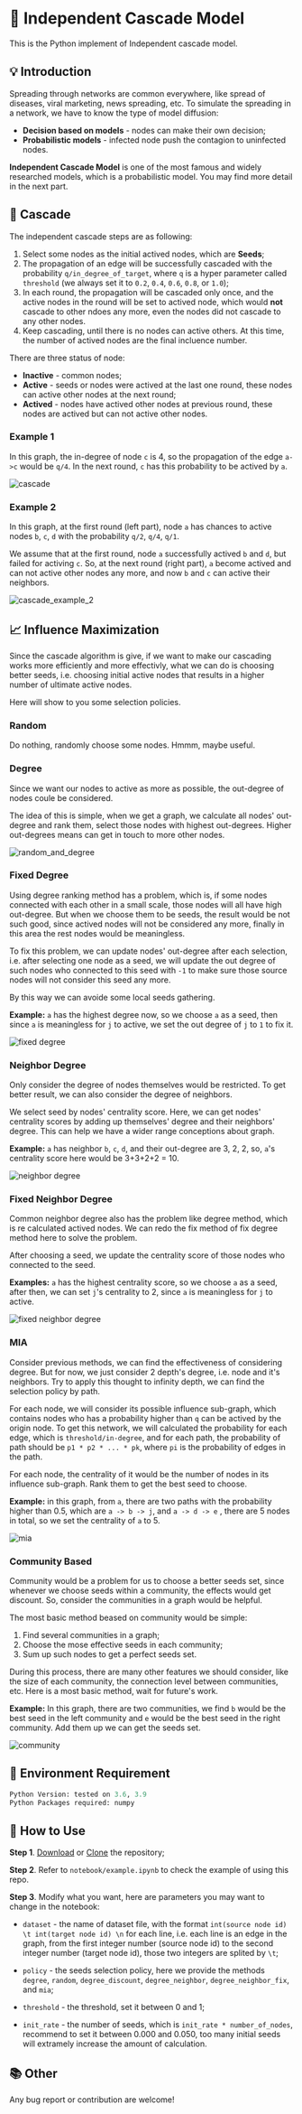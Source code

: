 # 📡 Independent Cascade Model

This is the Python implement of Independent cascade model. 

## 💡 Introduction

Spreading through networks are common everywhere, like spread of diseases, viral marketing, news spreading, etc. To simulate the spreading in a network, we have to know the type of model diffusion: 

- **Decision based on models** - nodes can make their own decision;
- **Probabilistic models** - infected node push the contagion to uninfected nodes. 

**Independent Cascade Model** is one of the most famous and widely researched models, which is a probabilistic model. You may find more detail in the next part. 

## 📖 Cascade

The independent cascade steps are as following:

1. Select some nodes as the initial actived nodes, which are **Seeds**;
2. The propagation of an edge will be successfully cascaded with the probability `q/in_degree_of_target`, where `q` is a hyper parameter called `threshold` (we always set it to `0.2`, `0.4`, `0.6`, `0.8`, or `1.0`);
3. In each round, the propagation will be cascaded only once, and the active nodes in the round will be set to actived node, which would **not** cascade to other ndoes any more, even the nodes did not cascade to any other nodes. 
4. Keep cascading, until there is no nodes can active others. At this time, the number of actived nodes are the final incluence number. 

There are three status of node: 

- **Inactive** - common nodes;
- **Active** - seeds or nodes were actived at the last one round, these nodes can active other nodes at the next round;
- **Actived** - nodes have actived other nodes at previous round, these nodes are actived but can not active other nodes.

### Example 1

In this graph, the in-degree of node `c` is 4, so the propagation of the edge `a->c` would be  `q/4`. In the next round, `c` has this probability to be actived by `a`.

![cascade](imgs/cascade.jpeg)

### Example 2

In this graph, at the first round (left part), node `a` has chances to active nodes `b`, `c`, `d` with the probability `q/2`, `q/4`, `q/1`. 

We assume that at the first round, node `a` successfully actived `b` and `d`, but failed for activing `c`. So, at the next round (right part), `a` become actived and can not active other nodes any more, and now `b` and `c` can active their neighbors. 

![cascade_example_2](imgs/cascade_example.jpeg)

## 📈 Influence Maximization

Since the cascade algorithm is give, if we want to make our cascading works more efficiently and more effectivly, what we can do is choosing better seeds, i.e. choosing initial active nodes that results in a higher number of ultimate active nodes. 

Here will show to you some selection policies. 

### Random

Do nothing, randomly choose some nodes. Hmmm, maybe useful.

### Degree

Since we want our nodes to active as more as possible, the out-degree of nodes coule be considered. 

The idea of this is simple, when we get a graph, we calculate all nodes' out-degree and rank them, select those nodes with highest out-degrees. Higher out-degrees means can get in touch to more other nodes. 

![random_and_degree](imgs/random_and_degree.jpeg)

### Fixed Degree

Using degree ranking method has a problem, which is, if some nodes connected with each other in a small scale, those nodes will all have high out-degree. But when we choose them to be seeds, the result would be not such good, since actived nodes will not be considered any more, finally in this area the rest nodes would be meaningless. 

To fix this problem, we can update nodes' out-degree after each selection, i.e.  after selecting one node as a seed, we will update the out degree of such nodes who connected to this seed with `-1` to make sure those source nodes will not consider this seed any more. 

By this way we can avoide some local seeds gathering. 

**Example:** `a` has the highest degree now, so we choose `a` as a seed, then since `a` is meaningless for `j` to active, we set the out degree of `j` to `1` to fix it. 

![fixed degree](imgs/fixed_degree.jpeg)

### Neighbor Degree

Only consider the degree of nodes themselves would be restricted. To get better result, we can also consider the degree of neighbors. 

We select seed by nodes' centrality score. Here, we can get nodes' centrality scores by adding up themselves' degree and their neighbors' degree. This can help we have a wider range conceptions about graph. 

**Example:** `a` has neighbor `b`, `c`, `d`, and their out-degree are 3, 2, 2, so, `a`'s centrality score here would be 3+3+2+2 = 10.

![neighbor degree](imgs/neighbor_degree.jpeg)

### Fixed Neighbor Degree

Common neighbor degree also has the problem like degree method, which is re calculated actived nodes. We can redo the fix method of fix degree method here to solve the problem. 

After choosing a seed, we update the centrality score of those nodes who connected to the seed. 

**Examples:** `a` has the highest centrality score, so we choose `a` as a seed, after then, we can set `j`'s centrality to 2, since `a` is meaningless for `j` to active. 

![fixed neighbor degree](imgs/fixed_neighbor_degree.jpeg)

### MIA

Consider previous methods, we can find the effectiveness of considering degree. But for now, we just consider 2 depth's degree, i.e. node and it's neighbors. Try to apply this thought to infinity depth, we can find the selection policy by path. 

For each node, we will consider its possible influence sub-graph, which contains nodes who has a probability higher than `q` can be actived by the origin node. To get this network, we will calculated the probability for each edge, which is `threshold/in-degree`, and for each path, the probability of path should be `p1 * p2 * ... * pk`, where `pi` is the probability of edges in the path. 

For each node, the centrality of it would be the number of nodes in its influence sub-graph. Rank them to get the best seed to choose. 

**Example:** in this graph, from `a`, there are two paths with the probability higher than 0.5, which are `a -> b -> j`, and `a -> d -> e` , there are 5 nodes in total, so we set the centrality of `a` to 5.

![mia](imgs/mia.jpeg)

### Community Based

Community would be a problem for us to choose a better seeds set, since whenever we choose seeds within a community, the effects would get discount. So, consider the communities in a graph would be helpful. 

The most basic method beased on community would be simple: 

1. Find several communities in a graph;
2. Choose the mose effective seeds in each community;
3. Sum up such nodes to get a perfect seeds set. 

During this process, there are many other features we should consider, like the size of each community, the connection level between communities, etc. Here is a most basic method, wait for future's work. 

**Example:** In this graph, there are two communities, we find `b` would be the best seed in the left community and `e` would be the best seed in the right community. Add them up we can get the seeds set.   

![community](imgs/community.jpeg)

## 🔧 Environment Requirement 

```python
Python Version: tested on 3.6, 3.9
Python Packages required: numpy
```

## 🔦 How to Use

**Step 1**. [Download](https://github.com/cbhua/model-independent-cascade/releases) or [Clone](https://github.com/cbhua/model-independent-cascade.git) the repository; 

**Step 2**. Refer to `notebook/example.ipynb` to check the example of using this repo. 

**Step 3**. Modify what you want, here are parameters you may want to change in the notebook: 

- `dataset` - the name of dataset file, with the format `int(source node id) \t int(target node id) \n` for each line, i.e. each line is an edge in the graph, from the first integer number (source node id) to the second integer number (target node id), those two integers are splited by `\t`;

- `policy` - the seeds selection policy, here we provide the methods `degree`, `random`, `degree_discount`, `degree_neighbor`, `degree_neighbor_fix`, and  `mia`;

- `threshold` - the threshold, set it between 0 and 1;

- `init_rate` - the number of seeds, which is `init_rate * number_of_nodes`, recommend to set it between 0.000 and 0.050, too many initial seeds will extramely increase the amount of calculation. 

## 📚 Other

Any bug report or contribution are welcome!
